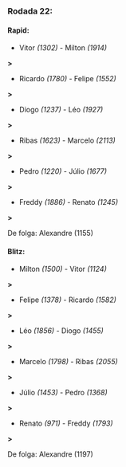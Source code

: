 ### Rodada 22:

#### Rapid:

* Vitor *(1302)*     -     Milton *(1914)*

 **>** 
* Ricardo *(1780)*     -     Felipe *(1552)*

 **>** 
* Diogo *(1237)*     -     Léo *(1927)*

 **>** 
* Ribas *(1623)*     -     Marcelo *(2113)*

 **>** 
* Pedro *(1220)*     -     Júlio *(1677)*

 **>** 
* Freddy *(1886)*     -     Renato *(1245)*

 **>** 

De folga: Alexandre (1155)

#### Blitz:

* Milton *(1500)*     -     Vitor *(1124)*

 **>** 
* Felipe *(1378)*     -     Ricardo *(1582)*

 **>** 
* Léo *(1856)*     -     Diogo *(1455)*

 **>** 
* Marcelo *(1798)*     -     Ribas *(2055)*

 **>** 
* Júlio *(1453)*     -     Pedro *(1368)*

 **>** 
* Renato *(971)*     -     Freddy *(1793)*

 **>** 

De folga: Alexandre (1197)

